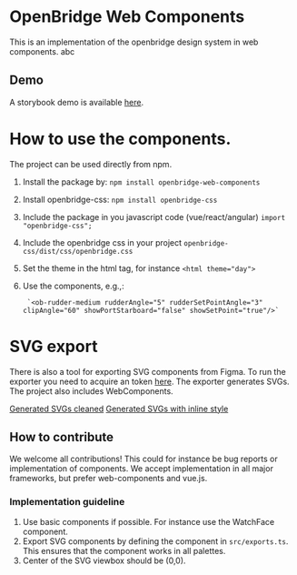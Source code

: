 # OpenBridge Web Components #
This is an implementation of the openbridge design system in web components. abc

## Demo ##
A storybook demo is available [here](https://openbridge.gitlab.io/openbridge-web-components/).

# How to use the components.
The project can be used directly from npm.
1. Install the package by: `npm install openbridge-web-components`
2. Install openbridge-css: `npm install openbridge-css`
3. Include the package in you javascript code (vue/react/angular) `import "openbridge-css";`
4. Include the openbridge css in your project `openbridge-css/dist/css/openbridge.css`
5. Set the theme in the html tag, for instance `<html theme="day">`
6. Use the components, e.g.,:

        `<ob-rudder-medium rudderAngle="5" rudderSetPointAngle="3" clipAngle="60" showPortStarboard="false" showSetPoint="true"/>`


# SVG export #

There is also a tool for exporting SVG components from Figma. 
To run the exporter you need to acquire an token [here](https://www.figma.com/developers/api#access-tokens).
The exporter generates SVGs. The project also includes WebComponents.

[Generated SVGs cleaned](https://gitlab.com/openbridge/openbridge-web-components/-/jobs/artifacts/master/browse/generated-without-style?job=build)
[Generated SVGs with inline style](https://gitlab.com/openbridge/openbridge-web-components/-/jobs/artifacts/master/browse/generated-with-style?job=build)


## How to contribute ##
We welcome all contributions! This could for instance be bug reports or implementation of components.
We accept implementation in all major frameworks, but prefer web-components and vue.js.


### Implementation guideline ###
1. Use basic components if possible. For instance use the WatchFace component.
2. Export SVG components by defining the component in `src/exports.ts`. 
    This ensures that the component works in all palettes.
3. Center of the SVG viewbox should be (0,0).